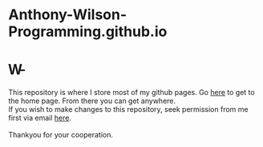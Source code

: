 # Anthony-Wilson-Programming.github.io

<html>
  <head>
  </head>
  <body>
    <p>
      <h1> W̵ </h1>
      This repository is where I store most of my github pages. Go <a href="https://anthony-wilson-programming.github.io" target:"_blank">here</a> to get to the home page. From there you can get anywhere.
      <br>
      If you wish to make changes to this repository, seek permission from me first via email <a href="mailto:awilsonprogramming@gmail.com">here</a>.
      <br>
      <br>
      Thankyou for your cooperation.
    </p>
  </body>
</html>
